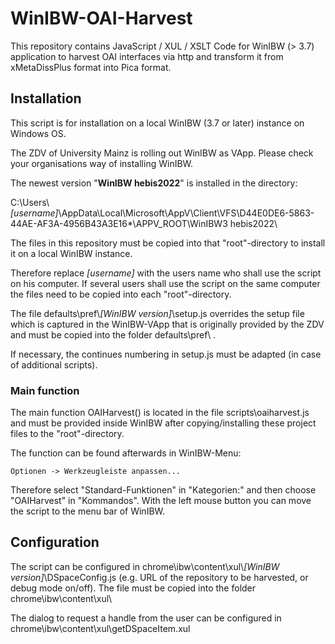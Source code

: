 # WinIBW-OAI-Harvest
This repository contains JavaScript / XUL / XSLT Code for WinIBW (> 3.7) application to harvest OAI interfaces via http and transform it from xMetaDissPlus format into Pica format.

## Installation

This script is for installation on a local WinIBW (3.7 or later) instance on Windows OS.

The ZDV of University Mainz is rolling out WinIBW as VApp. Please check your organisations way of installing WinIBW.

The newest version "**WinIBW hebis2022**" is installed in the directory:

C:\Users\\*[username]*\AppData\Local\Microsoft\AppV\Client\VFS\D44E0DE6-5863-44AE-AF3A-4956B43A3E16*\APPV_ROOT\WinIBW3 hebis2022\
 
The files in this repository must be copied into that "root"-directory to install it on a local WinIBW instance.

Therefore replace *[username]* with the users name who shall use the script on his computer. If several users shall use the script on the same computer the files need to be copied into each "root"-directory.

The file defaults\pref\\*[WinIBW version]*\setup.js overrides the setup file which is captured in the WinIBW-VApp that is originally provided by the ZDV and must be copied into the folder defaults\pref\ .

If necessary, the continues numbering in setup.js must be adapted (in case of additional scripts).

### Main function

The main function OAIHarvest() is located in the file scripts\oaiharvest.js and  must be provided inside WinIBW after copying/installing these project files to the "root"-directory.

The function can be found afterwards in WinIBW-Menu:

    Optionen -> Werkzeugleiste anpassen...
    
Therefore select "Standard-Funktionen" in "Kategorien:" and then choose "OAIHarvest" in "Kommandos". With the left mouse button you can move the script to the menu bar of WinIBW.

## Configuration

The script can be configured in chrome\ibw\content\xul\\*[WinIBW version]*\DSpaceConfig.js (e.g. URL of the repository to be harvested, or debug mode on/off). The file must be copied into the folder chrome\ibw\content\xul\

The dialog to request a handle from the user can be configured in chrome\ibw\content\xul\getDSpaceItem.xul

